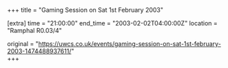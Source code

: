 +++
title = "Gaming Session on Sat 1st February 2003"

[extra]
time = "21:00:00"
end_time = "2003-02-02T04:00:00Z"
location = "Ramphal R0.03/4"

original = "https://uwcs.co.uk/events/gaming-session-on-sat-1st-february-2003-1474488937611/"    
+++




